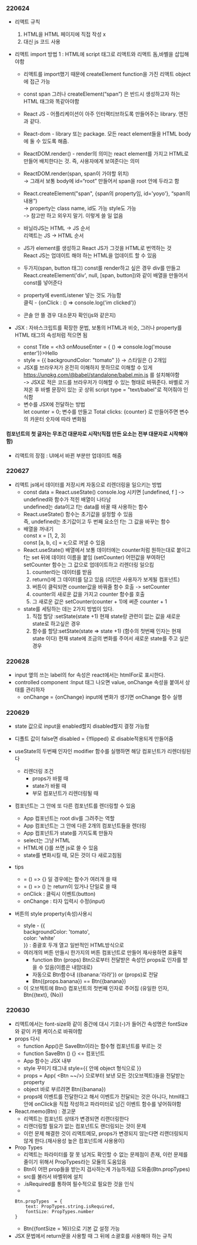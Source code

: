 ### 220624
-   리액트 규칙 
    1.  HTML을 HTML 페이지에 직접 작성 x
    2.  대신 js 코드 사용

-   리액트 import 방법 1 : HTML에 script 태그로 리액트와 리액트 돔,바벨을 삽입해야함
    -    리액트를 import했기 때문에 createElement function을 가진 리액트 object에 접근 가능
    -   const span 그러나 createElement(“span”) 은 반드시 생성하고자 하는 HTML 태그와 똑같아야함
        
    -    React JS - 어플리케이션이 아주 인터랙티브하도록 만들어주는 library. 엔진과 같다.
    -    React-dom - library 또는 package. 모든 react element들을 HTML body에 둘 수 있도록 해줌.
    -    ReactDOM.render() - render의 의미는 react element를 가지고 HTML로 만들어 배치한다는 것. 즉, 사용자에게 보여준다는 의미
    -   ReactDOM.render(span, span이 가야할 위치)<br>
        -> 그래서 보통 body에 id=“root” 만들어서 span을 root 안에 두라고 함
        
    -    React.createElement("span", {span의 property임, id='yoyo'}, “span의 내용”)<br>
        -> property는 class name, id도 가능 style도 가능<br>
        -> 참고만 하고 외우지 말기. 이렇게 쓸 일 없음
        
    -    바닐라JS는 HTML -> JS 순서<br>
        리액트는 JS -> HTML 순서
        
    -    JS가 element를 생성하고 React JS가 그것을 HTML로 번역하는 것<br>
        React JS는 업데이트 해야 하는 HTML을 업데이트 할 수 있음
    -   두가지(span, button 태그) const를 render하고 싶은 경우 div를 만들고 React.createElement('div', null, [span, button])와 같이 배열을 만들어서 const를 넣어준다
    -   property에 eventListener 넣는 것도 가능함<br>
        클릭 - {onClick : () => console.log('im clicked')}
    -   콘솔 안 뜰 경우 대소문자 확인(js와 같은지)

-   JSX : 자바스크립트를 확장한 문법, 보통의 HTML과 비슷, 그러나 property를 HTML 태그의 속성처럼 적으면 됨<br>
    -   const Title = <h3 onMouseEnter = { () => console.log('mouse enter')}>Hello</h3>
    -   style = {{ backgroundColor: "tomato" }} -> 스타일은 {} 2개임
    -   JSX를 브라우저가 온전히 이해하지 못하므로 이해할 수 있게 https://unpkg.com/@babel/standalone/babel.min.js 를 설치해야함<br>
    -> JSX로 적은 코드를 브라우저가 이해할 수 있는 형태로 바꿔준다. 바벨로 가져온 후 바벨 문장이 있는 곳 상위 script type = "text/babel"로 적어줘야 인식함
    -   변수를 JSX에 전달하는 방법<br>
        let counter = 0; 변수를 만들고
        Total clicks: {counter} 로 만들어주면
        변수의 카운터 숫자에 따라 변화됨
#### 컴포넌트의 첫 글자는 무조건 대문자로 시작!(직접 만든 요소는 전부 대문자로 시작해야함)
-   리액트의 장점 : UI에서 바뀐 부분만 업데이트 해줌

### 220627
-   리액트 js에서 데이터를 저장시켜 자동으로 리렌더링을 일으키는 방법
    -   const data = React.useState() console.log 시키면
        [undefined, f ] -> undefined와 함수가 적힌 배열이 나타남<br>
        undefined는 data이고 f는 data를 바꿀 때 사용하는 함수
    -   React.useState() 함수는 초기값을 설정할 수 있음 <br>
        즉, undefined는 초기값이고 두 번째 요소인 f는 그 값을 바꾸는 함수
    -   배열을 꺼내기 <br>
        const x = [1, 2, 3]<br>
        const [a, b, c] = x;으로 꺼낼 수 있음
    -   React.useState() 배열에서
        보통 데이터에는 counter처럼 원하는대로 붙이고
        f는 set 뒤에 데이터 이름을 붙임 (setCounter)
        어떤값을 부여하던 setCounter 함수는 그 값으로 업데이트하고 리렌더링 일으킴
        1. counter라는 데이터를 받음
        2. return()에 그 데이터를 담고 있음 (리턴은 사용자가 보게될 컴포넌트)
        3. 버튼이 클릭되면 counter값을 바꿔줄 함수 호출 -> setCounter
        4. counter의 새로운 값을 가지고 counter 함수를 호출
        5. 그 새로운 값은 setCounter(counter + 1)에 써준 counter + 1
    -   state를 세팅하는 데는 2가지 방법이 있다.
        1. 직접 할당 :setState(state +1) 현재 state랑 관련이 없는 값을 새로운 state로 하고싶은 경우
        2. 함수를 할당:setState(state => state +1) (함수의 첫번째 인자는 현재 state 이다) 현재 state에 조금의 변화를 주어서 새로운 state를 주고 싶은 경우

### 220628
-    input 옆의 쓰는 label의 for 속성은 react에서는 htmlFor로 표시한다.
-   controlled component :Input 태그 나오면 value, onChange 속성을 붙여서 상태를 관리하자
    -   onChange = {onChange} 
    input에 변화가 생기면 onChange 함수 실행

### 220629
-   state 값으로 input을 enabled할지 disabled할지 결정 가능함
-   디폴트 값이 false면 disabled = {!flipped} 로 disable적용되게 만들어줌
-   useState의 두번째 인자인 modifier 함수를 실행하면 해당 컴포넌트가 리렌더링된다
    -   리렌더링 조건
        -   props가 바뀔 때
        -   state가 바뀔 때
        -   부모 컴포넌트가 리렌더링될 때 
-   컴포넌트는 그 안에 또 다른 컴포넌트를 렌더링할 수 있음
    -   App 컴포넌트는 root div를 그려주는 역할
    -   App 컴포넌트는 그 안에 다른 2개의 컴포넌트들을 렌더링
    -   App 컴포넌트가 state를 가지도록 만들자
    -   select는 그냥 HTML
    -   HTML에 {}를 쓰면 js로 쓸 수 있음
    -   state를 변화시킬 때, 모든 것이 다 새로고침됨

- tips
    -   = () => {} 일 경우에는 함수가 여러개 쓸 때
    -   = () => () 는 return이 있거나 단일로 쓸 때
    -   onClick : 클릭시 이벤트(button)
    -   onChange : 타자 입력시 수정(input)

- 버튼의 style property(속성)사용시 <br>
    -  style - {{<br>
        backgroundColor: 'tomato',<br>
        color: 'white'<br>
    }} : 중괄호 두개 열고 일반적인 HTML방식으로
    -   여러개의 버튼 만들시 한가지의 버튼 컴포넌트로 만들어 재사용하면 효율적
        -   function Btn (props) Btn으로부터 전달받은 속성인 props로 인자를 받을 수 있음(이름은 내맘대로)
        -   <Btn banana="라라" /> 자동으로 Btn함수내 ({banana:'라라'}) or (props)로 전달
        -   Btn({props.banana}) == Btn({banana})
    -   이 오브젝트에 Btn() 컴포넌트의 첫번째 인자로 주어짐 (유일한 인자, Btn({text}, {No})

### 220630
-   리액트에서는 font-size와 같이 중간에 대시 기호(-)가 들어간 속성명은 fontSize와 같이 카멜 케이스로 바꿔야함
-   props 다시
    -   function App(<SaveBtn />)은 SaveBtn이라는 함수형 컴포넌트를 부르는 것
    -   function SaveBtn () {} <= 컴포넌트
    -   App 함수는 JSX 내부
    -   style 꾸미기  태그내 style={{ 안에 object 형식으로 }}
    -   props = App( <Btn ~~/>) 으로부터 보낸 모든 것(오브젝트)들을 전달받는 property
    -   object 바로 부르려면 Btn({banana})
    -   props에 이벤트를 전달한다고 해서 이벤트가 전달되는 것은 아니다, html태그안에 onClick을 직접 작성하고 파라미터로 넘긴 이벤트 함수를 넣어줘야함
-  React.memo(Btn) : 경고문
    -   리액트는 컴포넌트 상태가 변경되면 리랜더링한다
    -   리랜더링할 필요가 없는 컴포넌트도 랜더링되는 것이 문제
    -   이런 문제 해결한 것이 리액트메모, props가 변경되지 않는다면 리랜더링되지 않게 한다.(재사용성 높은 컴포넌트에 사용용이)
-   Prop Types
    -   리액트는 파라미터를 잘 못 넘겨도 확인할 수 없는 문제점이 존재, 이런 문제를 줄이기 위해서 PropTypes라는 모듈의 도움있음
    -  Btn이 어떤 prop들을 받는지 검사하는게 가능하게끔 도와줌(Btn.propTypes)
    -   src를 불러서 바벨위에 설치
    -   .isRequired를 통하여 필수적으로 필요한 것을 인식
    -   
    ```
    Btn.propTypes  = {
        text: PropTypes.string.isRequired,
        fontSize: PropTypes.number
    } 
    ```
    -   Btn({fontSize = 16})으로 기본 값 설정 가능
-   JSX 문법에서 return문을 사용할 때 그 뒤에 소괄호를 사용해야 하는 규칙   
